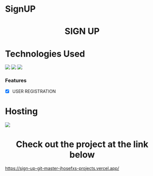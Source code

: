 # SignUP

<h1 align="center">SIGN UP</h1>

# Technologies Used
<img src ="https://img.shields.io/badge/HTML-239120?style=for-the-badge&logo=html5&logoColor=white"/>
<img src= "https://img.shields.io/badge/CSS-239120?&style=for-the-badge&logo=css3&logoColor=white"/>
<img src="https://img.shields.io/badge/JavaScript-323330?style=for-the-badge&logo=javascript&logoColor=F7DF1E"/>

### Features

- [x] USER REGISTRATION

# Hosting
<img src="https://img.shields.io/badge/Vercel-000000?style=for-the-badge&logo=vercel&logoColor=white"/>

<h1  align="center">Check out the project at the link below</h1>

https://sign-up-git-master-jhosefxs-projects.vercel.app/
